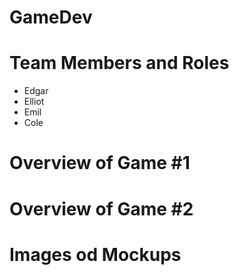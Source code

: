 # GameDev

# Team Members and Roles
* Edgar
* Elliot
* Emil
* Cole

# Overview of Game #1

# Overview of Game #2

# Images od Mockups
